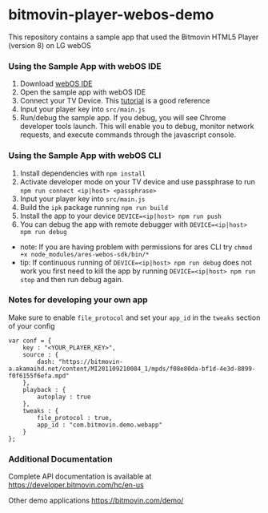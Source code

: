 # bitmovin-player-webos-demo
This repository contains a sample app that used the Bitmovin HTML5 Player (version 8) on LG webOS

### Using the Sample App with webOS IDE

1. Download [webOS IDE](http://webostv.developer.lge.com/sdk/download/download-sdk/)
2. Open the sample app with webOS IDE
3. Connect your TV Device. This [tutorial](http://webostv.developer.lge.com/develop/app-test/) is a good reference
4. Input your player key into `src/main.js`
5. Run/debug the sample app. If you debug, you will see Chrome developer tools launch. This will enable you to debug, monitor network requests, and execute commands through the javascript console.

### Using the Sample App with webOS CLI

1. Install dependencies with `npm install`
2. Activate developer mode on your TV device and use passphrase to run `npm run connect <ip|host> <passphrase>`
4. Input your player key into `src/main.js`
5. Build the `ipk` package running `npm run build`
6. Install the app to your device `DEVICE=<ip|host> npm run push`
7. You can debug the app with remote debugger with `DEVICE=<ip|host> npm run debug`

* note: If you are having problem with permissions for ares CLI try `chmod +x node_modules/ares-webos-sdk/bin/*`
* tip: If continuous running of `DEVICE=<ip|host> npm run debug` does not work you first need to kill the app by running `DEVICE=<ip|host> npm run stop` and then run debug again.

### Notes for developing your own app
Make sure to enable `file_protocol` and set your `app_id` in the `tweaks` section of your config

```
var conf = {
	key : "<YOUR_PLAYER_KEY>",
	source : {
		dash: "https://bitmovin-a.akamaihd.net/content/MI201109210084_1/mpds/f08e80da-bf1d-4e3d-8899-f0f6155f6efa.mpd"
	},
	playback : {
		autoplay : true
	},
	tweaks : {
		file_protocol : true,
		app_id : "com.bitmovin.demo.webapp"
	}
};
```

### Additional Documentation

Complete API documentation is available at https://developer.bitmovin.com/hc/en-us

Other demo applications https://bitmovin.com/demo/
